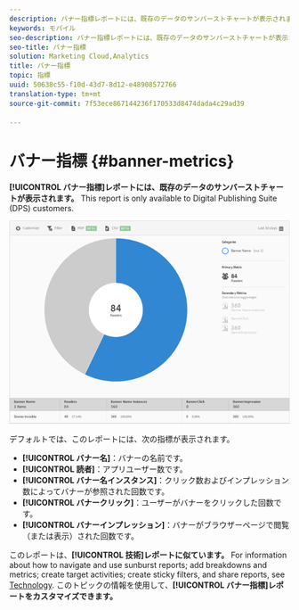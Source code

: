 ```yaml
---
description: バナー指標レポートには、既存のデータのサンバーストチャートが表示されます。このレポートは、Digital Publishing Suite(DPS)のお客様のみ利用できます。
keywords: モバイル
seo-description: バナー指標レポートには、既存のデータのサンバーストチャートが表示されます。このレポートは、Digital Publishing Suite(DPS)のお客様のみ利用できます。
seo-title: バナー指標
solution: Marketing Cloud,Analytics
title: バナー指標
topic: 指標
uuid: 50638c55-f10d-43d7-8d12-e48908572766
translation-type: tm+mt
source-git-commit: 7f53ece867144236f170533d8474dada4c29ad39

---
```



# バナー指標 {#banner-metrics}

**[!UICONTROL バナー指標]レポートには、既存のデータのサンバーストチャートが表示されます。** This report is only available to Digital Publishing Suite (DPS) customers.

![](assets/dps_banner_name.png)

デフォルトでは、このレポートには、次の指標が表示されます。

* **[!UICONTROL バナー名]**：バナーの名前です。
* **[!UICONTROL 読者]**：アプリユーザー数です。
* **[!UICONTROL バナー名インスタンス]**：クリック数およびインプレッション数によってバナーが参照された回数です。
* **[!UICONTROL バナークリック]**：ユーザーがバナーをクリックした回数です。
* **[!UICONTROL バナーインプレッション]**：バナーがブラウザーページで閲覧（または表示）された回数です。

このレポートは、**[!UICONTROL 技術]レポートに似ています。** For information about how to navigate and use sunburst reports; add breakdowns and metrics; create target activities; create sticky filters, and share reports, see [Technology](/help/using/usage/reports-technology.md). このトピックの情報を使用して、**[!UICONTROL バナー指標]レポートをカスタマイズできます。**
